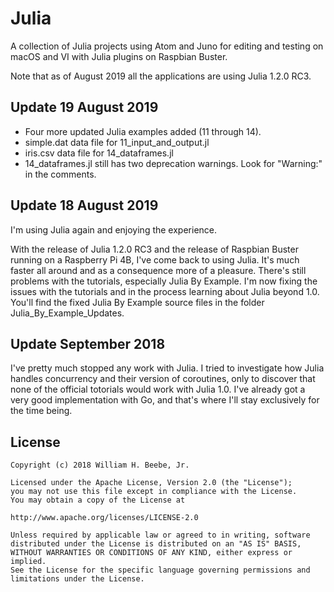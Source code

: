 # Julia

A collection of Julia projects using Atom and Juno for editing and testing
on macOS and VI with Julia plugins on Raspbian Buster.

Note that as of August 2019 all the applications are using Julia 1.2.0 RC3.

## Update 19 August 2019

* Four more updated Julia examples added (11 through 14).
* simple.dat data file for 11_input_and_output.jl
* iris.csv data file for 14_dataframes.jl
* 14_dataframes.jl still has two deprecation warnings. Look for "Warning:" in the comments.

## Update 18 August 2019

I'm using Julia again and enjoying the experience.

With the release of Julia 1.2.0 RC3 and the release of Raspbian Buster running
on a Raspberry Pi 4B, I've come back to using Julia. It's much faster all around
and as a consequence more of a pleasure. There's still problems with the tutorials,
especially Julia By Example. I'm now fixing the issues with the tutorials and in
the process learning about Julia beyond 1.0. You'll find the fixed Julia By Example
source files in the folder Julia_By_Example_Updates.

## Update September 2018

I've pretty much stopped any work with Julia. I tried to investigate how Julia handles
concurrency and their version of coroutines, only to discover that none of the official
totorials would work with Julia 1.0. I've already got a very good implementation with
Go, and that's where I'll stay exclusively for the time being.

## License

    Copyright (c) 2018 William H. Beebe, Jr.

    Licensed under the Apache License, Version 2.0 (the "License");
    you may not use this file except in compliance with the License.
    You may obtain a copy of the License at

    http://www.apache.org/licenses/LICENSE-2.0

    Unless required by applicable law or agreed to in writing, software
    distributed under the License is distributed on an "AS IS" BASIS,
    WITHOUT WARRANTIES OR CONDITIONS OF ANY KIND, either express or implied.
    See the License for the specific language governing permissions and
    limitations under the License.
